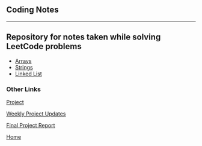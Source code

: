 <!---
layout: page
title: "Coding Notes"
permalink: /codingnotes
--->

## Coding Notes
---
Repository for notes taken while solving LeetCode problems
---
* [Arrays](./CodingPractice/Arrays.docx)
* [Strings](./CodingPractice/Strings.docx)
* [Linked List](./CodingPractice/LinkedList.docx)

### Other Links
[Project](./project)

[Weekly Project Updates](./updates)

[Final Project Report](./final)

[Home](./)
